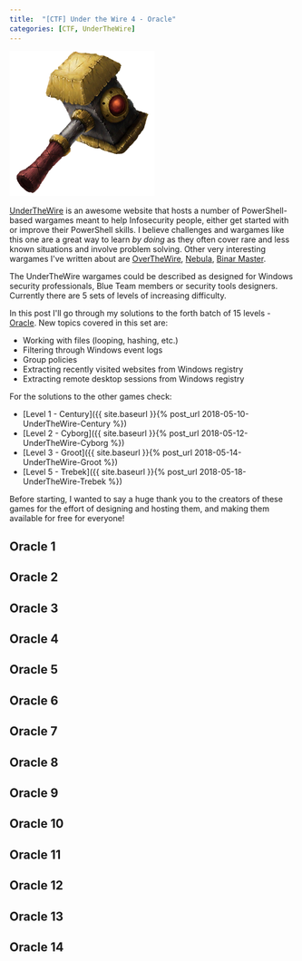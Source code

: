 ```yaml
---
title:  "[CTF] Under the Wire 4 - Oracle"
categories: [CTF, UnderTheWire]
---
```


![Logo](/assets/images/hammer3.png)

[UnderTheWire](http://underthewire.tech/index.htm) is an awesome website that hosts a number of PowerShell-based wargames meant to help Infosecurity people, either get started with or improve their PowerShell skills. I believe challenges and wargames like this one are a great way to learn *by doing* as they often cover rare and less known situations and involve problem solving. Other very interesting wargames I've written about are [OverTheWire](http://craftware.xyz/blog/categories/#OverTheWire), [Nebula](http://craftware.xyz/ctf/2012/07/21/Nebula-wargame-walkthrough.html), [Binar Master](http://craftware.xyz/blog/categories/#Binary-Master). 

The UnderTheWire wargames could be described as designed for Windows security professionals, Blue Team members or security tools designers. Currently there are 5 sets of levels of increasing difficulty. 

In this post I'll go through my solutions to the forth batch of 15 levels - [Oracle](http://underthewire.tech/oracle/oracle.htm). New topics covered in this set are:
* Working with files (looping, hashing, etc.)
* Filtering through Windows event logs
* Group policies
* Extracting recently visited websites from Windows registry
* Extracting remote desktop sessions from Windows registry

For the solutions to the other games check:
* [Level 1 - Century]({{ site.baseurl }}{% post_url 2018-05-10-UnderTheWire-Century %})
* [Level 2 - Cyborg]({{ site.baseurl }}{% post_url 2018-05-12-UnderTheWire-Cyborg %})
* [Level 3 - Groot]({{ site.baseurl }}{% post_url 2018-05-14-UnderTheWire-Groot %})
* [Level 5 - Trebek]({{ site.baseurl }}{% post_url 2018-05-18-UnderTheWire-Trebek %}) 

Before starting, I wanted to say a huge thank you to the creators of these games for the effort of designing and hosting them, and making them available for free for everyone!

## Oracle 1

<blockquote>
  <p></p>
</blockquote>

## Oracle 2

<blockquote>
  <p></p>
</blockquote>

## Oracle 3

<blockquote>
  <p></p>
</blockquote>

## Oracle 4

<blockquote>
  <p></p>
</blockquote>

## Oracle 5

<blockquote>
  <p></p>
</blockquote>

## Oracle 6

<blockquote>
  <p></p>
</blockquote>

## Oracle 7

<blockquote>
  <p></p>
</blockquote>

## Oracle 8

<blockquote>
  <p></p>
</blockquote>

## Oracle 9

<blockquote>
  <p></p>
</blockquote>

## Oracle 10

<blockquote>
  <p></p>
</blockquote>

## Oracle 11

<blockquote>
  <p></p>
</blockquote>

## Oracle 12

<blockquote>
  <p></p>
</blockquote>

## Oracle 13

<blockquote>
  <p></p>
</blockquote>

## Oracle 14

<blockquote>
  <p></p>
</blockquote>

